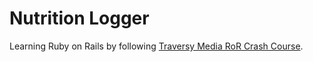 # Nutrition Logger

Learning Ruby on Rails by following [Traversy Media RoR Crash Course](https://www.youtube.com/watch?v=B3Fbujmgo60).
